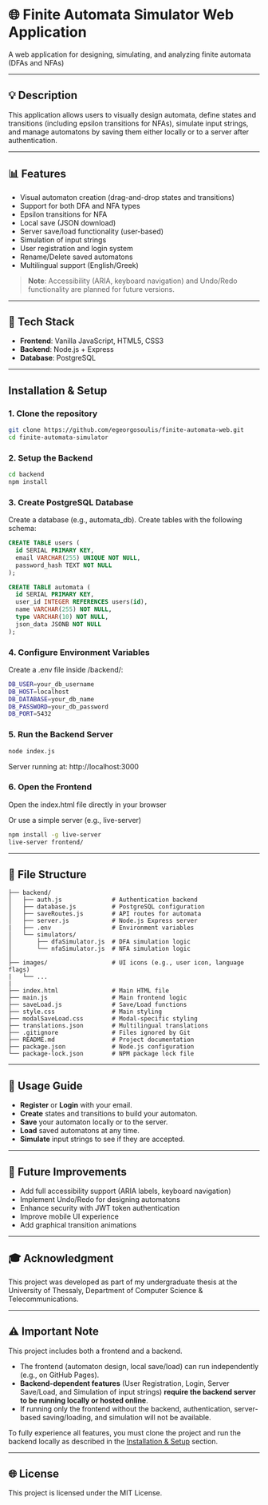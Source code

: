# 🌐 Finite Automata Simulator Web Application 

A web application for designing, simulating, and analyzing finite automata (DFAs and NFAs) 

---

## 💡 Description

This application allows users to visually design automata, define states and transitions (including epsilon transitions for NFAs), simulate input strings, and manage automatons by saving them either locally or to a server after authentication.

---

## 📊 Features

- Visual automaton creation (drag-and-drop states and transitions)
- Support for both DFA and NFA types
- Epsilon transitions for NFA
- Local save (JSON download)
- Server save/load functionality (user-based)
- Simulation of input strings
- User registration and login system
- Rename/Delete saved automatons
- Multilingual support (English/Greek)

> **Note**: Accessibility (ARIA, keyboard navigation) and Undo/Redo functionality are planned for future versions.

---

## 📖 Tech Stack

- **Frontend**: Vanilla JavaScript, HTML5, CSS3
- **Backend**: Node.js + Express
- **Database**: PostgreSQL

---

## Installation & Setup

### 1. Clone the repository

```bash
git clone https://github.com/egeorgosoulis/finite-automata-web.git
cd finite-automata-simulator
```
### 2. Setup the Backend
```bash
cd backend
npm install
```
### 3. Create PostgreSQL Database

Create a database (e.g., automata_db).
Create tables with the following schema:
```sql
CREATE TABLE users (
  id SERIAL PRIMARY KEY,
  email VARCHAR(255) UNIQUE NOT NULL,
  password_hash TEXT NOT NULL
);

CREATE TABLE automata (
  id SERIAL PRIMARY KEY,
  user_id INTEGER REFERENCES users(id),
  name VARCHAR(255) NOT NULL,
  type VARCHAR(10) NOT NULL,
  json_data JSONB NOT NULL
);
```

### 4. Configure Environment Variables

Create a .env file inside /backend/:
```bash
DB_USER=your_db_username
DB_HOST=localhost
DB_DATABASE=your_db_name
DB_PASSWORD=your_db_password
DB_PORT=5432
```

### 5. Run the Backend Server
```bash
node index.js
```

Server running at: http://localhost:3000


### 6. Open the Frontend

Open the index.html file directly in your browser

Or use a simple server (e.g., live-server)
```bash
npm install -g live-server
live-server frontend/
```
---

## 📂 File Structure

```
├── backend/
│   ├── auth.js              # Authentication backend
│   ├── database.js          # PostgreSQL configuration
│   ├── saveRoutes.js        # API routes for automata
│   ├── server.js            # Node.js Express server
|   ├── .env                 # Environment variables
│   └── simulators/
│       ├── dfaSimulator.js  # DFA simulation logic
│       └── nfaSimulator.js  # NFA simulation logic
│
├── images/                  # UI icons (e.g., user icon, language flags)
|   └── ...
|
├── index.html               # Main HTML file
├── main.js                  # Main frontend logic
├── saveLoad.js              # Save/Load functions
├── style.css                # Main styling
├── modalSaveLoad.css        # Modal-specific styling
├── translations.json        # Multilingual translations
├── .gitignore               # Files ignored by Git
├── README.md                # Project documentation
├── package.json             # Node.js configuration
└── package-lock.json        # NPM package lock file
```

---

## 👥 Usage Guide

- **Register** or **Login** with your email.
- **Create** states and transitions to build your automaton.
- **Save** your automaton locally or to the server.
- **Load** saved automatons at any time.
- **Simulate** input strings to see if they are accepted.

---

## 🚀 Future Improvements

- Add full accessibility support (ARIA labels, keyboard navigation)
- Implement Undo/Redo for designing automatons
- Enhance security with JWT token authentication
- Improve mobile UI experience
- Add graphical transition animations

---

## 🎓 Acknowledgment

This project was developed as part of my undergraduate thesis at the University of Thessaly, Department of Computer Science & Telecommunications.

---

## ⚠️ Important Note

This project includes both a frontend and a backend.

- The frontend (automaton design, local save/load) can run independently (e.g., on GitHub Pages).
- **Backend-dependent features** (User Registration, Login, Server Save/Load, and Simulation of input strings) **require the backend server to be running locally or hosted online**.
- If running only the frontend without the backend, authentication, server-based saving/loading, and simulation will not be available.

To fully experience all features, you must clone the project and run the backend locally as described in the [Installation & Setup](#installation--setup) section.

---

## 🌐 License

This project is licensed under the MIT License.
